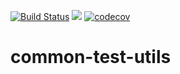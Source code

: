 [![Build Status](https://travis-ci.org/mbi88/common-test-utils.svg?branch=master)](https://travis-ci.org/mbi88/common-test-utils)
[![](https://jitpack.io/v/mbi88/common-test-utils.svg)](https://jitpack.io/#mbi88/common-test-utils)
[![codecov](https://codecov.io/gh/mbi88/common-test-utils/branch/master/graph/badge.svg)](https://codecov.io/gh/mbi88/common-test-utils)


# common-test-utils
